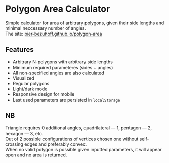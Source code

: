 # Polygon Area Calculator
Simple calculator for area of arbitrary polygons, given their side lengths and minimal neccessary number of angles.  
The site: [pier-bezuhoff.github.io/polygon-area](https://pier-bezuhoff.github.io/polygon-area/)  

## Features
- Arbitrary N-polygons with arbitrary side lengths
- Minimum required parameteres (sides + angles)
- All non-specified angles are also calculated
- Visualized
- Regular polygons
- Light/dark mode
- Responsive design for mobile
- Last used parameters are persisted in `localStorage`

## NB
Triangle requires 0 additional angles, quadrilateral — 1, pentagon — 2, hexagon — 3, etc.  
Out of 2 possible configurations of vertices chosen one without self-crossing edges and preferably convex.  
When no valid polygon is possible given inputted parameters, it will appear open and no area is returned.

